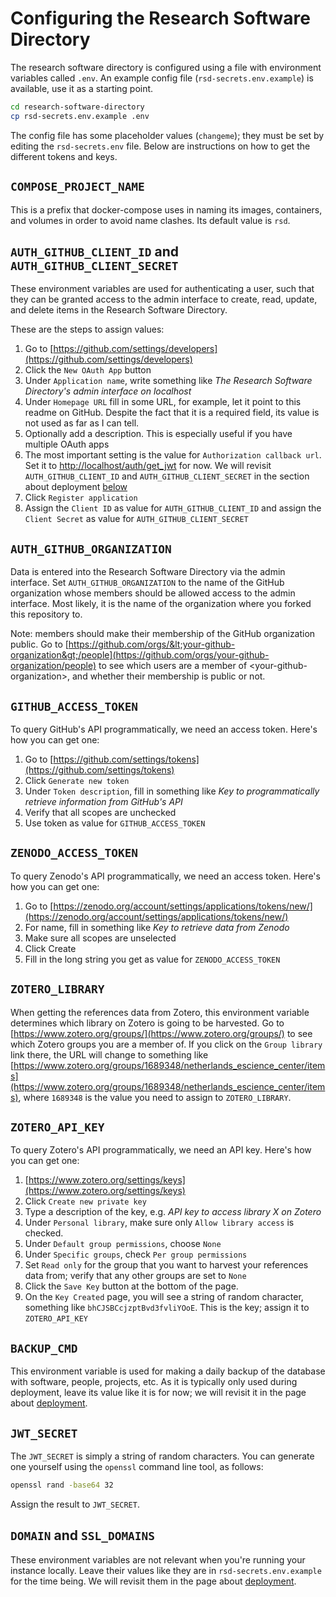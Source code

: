 # Configuring the Research Software Directory

The research software directory is configured using a file with environment
variables called `.env`. An example config file
(`rsd-secrets.env.example`) is available, use it as a starting point.

```bash
cd research-software-directory
cp rsd-secrets.env.example .env
```

The config file has some placeholder values (`changeme`); they must be set by
editing the `rsd-secrets.env` file. Below are instructions on how to get the
different tokens and keys.

## `COMPOSE_PROJECT_NAME`

This is a prefix that docker-compose uses in naming its images, containers, and
volumes in order to avoid name clashes. Its default value is `rsd`.

## `AUTH_GITHUB_CLIENT_ID` and `AUTH_GITHUB_CLIENT_SECRET`

These environment variables are used for authenticating a user, such that they
can be granted access to the admin interface to create, read, update, and delete
items in the Research Software Directory.

These are the steps to assign values:

1. Go to [https://github.com/settings/developers](https://github.com/settings/developers)
1. Click the `New OAuth App` button
1. Under `Application name`, write something like _The Research Software
Directory's admin interface on localhost_
1. Under `Homepage URL` fill in some URL, for example, let it point to this
readme on GitHub. Despite the fact that it is a required field, its value is
not used as far as I can tell.
1. Optionally add a description. This is especially useful if you have multiple OAuth apps
1. The most important setting is the value for `Authorization callback url`.
Set it to [http://localhost/auth/get_jwt](http://localhost/auth/get_jwt) for now. We will revisit
`AUTH_GITHUB_CLIENT_ID` and `AUTH_GITHUB_CLIENT_SECRET` in the section about
deployment
[below](#make-your-instance-available-to-others-by-hosting-it-online-deployment)
1. Click `Register application`
1. Assign the `Client ID` as value for `AUTH_GITHUB_CLIENT_ID` and assign
the `Client Secret` as value for `AUTH_GITHUB_CLIENT_SECRET`

## `AUTH_GITHUB_ORGANIZATION`

Data is entered into the Research Software Directory via the admin interface.
Set `AUTH_GITHUB_ORGANIZATION` to the name of the GitHub organization whose
members should be allowed access to the admin interface. Most likely, it is the
name of the organization where you forked this repository to.

Note: members should make their membership of the GitHub organization public. Go
to
[https://github.com/orgs/&lt;your-github-organization&gt;/people](https://github.com/orgs/your-github-organization/people)
to see which users are a member of &lt;your-github-organization&gt;, and whether
their membership is public or not.

## `GITHUB_ACCESS_TOKEN`

To query GitHub's API programmatically, we need an access token. Here's how you can get one:

1. Go to [https://github.com/settings/tokens](https://github.com/settings/tokens)
1. Click `Generate new token`
1. Under `Token description`, fill in something like _Key to programmatically retrieve information from GitHub's API_
1. Verify that all scopes are unchecked
1. Use token as value for `GITHUB_ACCESS_TOKEN`

## `ZENODO_ACCESS_TOKEN`

To query Zenodo's API programmatically, we need an access token. Here's how you can get one:

1. Go to [https://zenodo.org/account/settings/applications/tokens/new/](https://zenodo.org/account/settings/applications/tokens/new/)
1. For name, fill in something like _Key to retrieve data from Zenodo_
1. Make sure all scopes are unselected
1. Click Create
1. Fill in the long string you get as value for `ZENODO_ACCESS_TOKEN`

## `ZOTERO_LIBRARY`

When getting the references data from Zotero, this environment variable
determines which library on Zotero is going to be harvested. Go to
[https://www.zotero.org/groups/](https://www.zotero.org/groups/) to see which Zotero groups you are a member of.
If you click on the `Group library` link there, the URL will change to
something like
[https://www.zotero.org/groups/1689348/netherlands_escience_center/items](https://www.zotero.org/groups/1689348/netherlands_escience_center/items), where
`1689348` is the value you need to assign to `ZOTERO_LIBRARY`.


## `ZOTERO_API_KEY`

To query Zotero's API programmatically, we need an API key. Here's how
you can get one:

1. [https://www.zotero.org/settings/keys](https://www.zotero.org/settings/keys)
1. Click `Create new private key`
1. Type a description of the key, e.g. _API key to access library X on Zotero_
1. Under `Personal library`, make sure only `Allow library access` is checked.
1. Under `Default group permissions`, choose `None`
1. Under `Specific groups`, check `Per group permissions`
1. Set `Read only` for the group that you want to harvest your references data from; verify that any other groups are set to `None`
1. Click the `Save Key` button at the bottom of the page.
1. On the `Key Created` page, you will see a string of random character,
something like `bhCJSBCcjzptBvd3fvliYOoE`. This is the key; assign it to
`ZOTERO_API_KEY`

## `BACKUP_CMD`

This environment variable is used for making a daily backup of the database with
software, people, projects, etc. As it is typically only used during deployment,
leave its value like it is for now; we will revisit it in the page about
[deployment](hosting.md).


## `JWT_SECRET`

<!-- This environment variable is used for ... TODO -->

The `JWT_SECRET` is simply a string of random characters. You can generate one
yourself using the `openssl` command line tool, as follows:

```bash
openssl rand -base64 32
```

Assign the result to `JWT_SECRET`.

## `DOMAIN` and `SSL_DOMAINS`

These environment variables are not relevant when you're running your instance
locally. Leave their values like they are in `rsd-secrets.env.example` for the
time being. We will revisit them in the page about [deployment](hosting.md).

